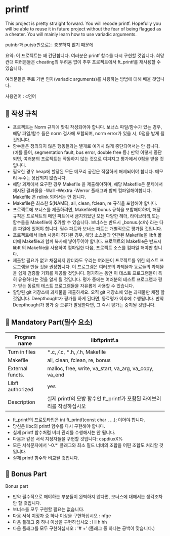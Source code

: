 # printf

This project is pretty straight forward. You will recode printf. Hopefully you will be able to reuse it in future project without the fear of being flagged as a cheater. You will mainly learn how to use variadic arguments.

putnbr과 putstr만으로는 충분하지 않기 때문에

요약: 이 프로젝트는 꽤 간단합니다. 여러분은 printf 함수를 다시 구현할 것입니다. 희망컨대 여러분들은 cheating의 두려움 없이 추후 프로젝트에서 ft_printf를 재사용할 수 있습니다.

여러분들은 주로 가변 인자(variadic arguments)를 사용하는 방법에 대해 배울 것입니다.

사용언어 : c언어

## :blue_book: 작성 규칙
+ 프로젝트는 Norm 규칙에 맞춰 작성되어야 합니다. 보너스 파일/함수가 있는 경우,해당 파일/함수 들은 norm 검사에 포함되며, norm error가 있을 시, 0점을 받게 될것입니다.
+ 함수들은 정의되지 않은 행동들과는 별개로 예기치 않게 중단되어서는 안 됩니다.(예를 들어, segmentation fault, bus error, double free 등.) 만약 이렇게 중단되면, 여러분의 프로젝트는 작동하지 않는 것으로 여겨지고 평가에서 0점을 받을 것입니다.
+ 필요한 경우 heap에 할당된 모든 메모리 공간은 적절하게 해제되어야 합니다. 메모리 누수는 용납되지 않습니다.
+ 해당 과제에서 요구한 경우 Makefile 을 제출해야하며, 해당 Makefile은 문제에서 제시된 결과물을 -Wall -Wextra -Werror 플래그과 함께 컴파일해야합니다. Makefile 은 relink 되어서는 안 됩니다.
+ Makefile은 최소한 $(NAME), all, clean, fclean, re 규칙을 포함해야 합니다.
+ 프로젝트에 보너스를 제출하려면, Makefile에 bonus 규칙을 포함해야하며, 해당 규칙은 프로젝트의 메인 파트에서 금지되었던 모든 다양한 헤더, 라이브러리,또는 함수들을 Makefile에 추가할 수 있습니다. 보너스는 반드시 _bonus.{c/h} 라는 다른 파일에 있어야 합니다. 필수 파트와 보너스 파트는 개별적으로 평가될 것입니다.
+ 프로젝트에서 libft 사용이 허가된 경우, 해당 소스들과 연관된 Makefile을 libft 폴더에 Makefile과 함께 복사해 넣어두어야 합니다. 프로젝트의 Makefile은 반드시 libft 의 Makefile을 사용하여 컴파일한 다음, 프로젝트 소스를 컴파일 해야만 합니다.
+ 제출할 필요가 없고 채점되지 않더라도 우리는 여러분이 프로젝트를 위한 테스트 프로그램을 만들 것을 권장합니다. 이 프로그램은 여러분의 과제물과 동료들의 과제물을 쉽게 검증할 기회를 제공할 것입니다. 평가하는 동안 이 테스트 프로그램들이 특히 유용하다는 것을 알게 될 것입니다. 평가 중에는 여러분의 테스트 프로그램과 평가 받는 동료의 테스트 프로그램들을 자유롭게 사용할 수 있습니다.
+ 할당된 git 저장소에 과제물을 제출하세요. 오직 git 저장소에 있는 과제물만 채점 할 것입니다. Deepthought가 평가를 하게 된다면, 동료평가 이후에 수행됩니다. 만약 Deepthought가 평가 중 오류가 발생한다면, 그 즉시 평가는 중지될 것입니다.

## :blue_book: Mandatory Part(필수 요소)

| Program name     | libftprintf.a                                                |
| ---------------- | ------------------------------------------------------------ |
| Turn in files    | *.c, */*.c, *.h, */*.h, Makefile                             |
| Makefile         | all, clean, fclean, re, bonus                                |
| External functs. | malloc, free, write, va_start, va_arg, va_copy, va_end       |
| Libft authorized | yes                                                          |
| Description      | 실제 printf의 모방 함수인 ft_printf가 포함된 라이브러리를 작성하십시오 |


+ ft_printf의 프로토타입은 int ft_printf(const char , …); 이어야 합니다.
+ 당신은 libc의 printf 함수를 다시 구현해야 합니다.
+ 실제 printf 함수처럼 버퍼 관리를 수행해서는 안 됩니다.
+ 다음과 같은 서식 지정자들을 구현할 것입니다: cspdiuxX%
+ 모든 서식문자에서 ‘-0.*’ 플래그와 최소 필드 너비의 조합을 어떤 조합도 처리할 것입니다.
+ 실제 printf 함수와 비교될 것입니다.

## :blue_book: Bonus Part

Bonus part

* 만약 필수적으로 해야하는 부분들이 완벽하지 않다면, 보너스에 대해서는 생각조차 안 할 것입니다.
* 보너스를 모두 구현할 필요는 없습니다.
* 다음 서식 지정자 중 하나 이상을 구현하십시오 : nfge
* 다음 플래그 중 하나 이상을 구현하십시오 : l ll h hh
* 다음 플래그를 모두 구현하십시오 : '# +' (플래그 중 하나는 공백이 맞습니다.)
